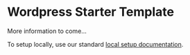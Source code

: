 # Wordpress Starter Template

More information to come...

To setup locally, use our standard [local setup documentation](https://gitlab.com/hoverboard88/internal-tools/process-wiki/wikis/Hosting-Setup#setup-site-locally).
